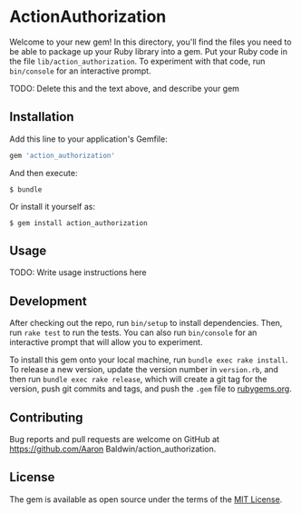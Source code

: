 # ActionAuthorization

Welcome to your new gem! In this directory, you'll find the files you need to be able to package up your Ruby library into a gem. Put your Ruby code in the file `lib/action_authorization`. To experiment with that code, run `bin/console` for an interactive prompt.

TODO: Delete this and the text above, and describe your gem

## Installation

Add this line to your application's Gemfile:

```ruby
gem 'action_authorization'
```

And then execute:

    $ bundle

Or install it yourself as:

    $ gem install action_authorization

## Usage

TODO: Write usage instructions here

## Development

After checking out the repo, run `bin/setup` to install dependencies. Then, run `rake test` to run the tests. You can also run `bin/console` for an interactive prompt that will allow you to experiment.

To install this gem onto your local machine, run `bundle exec rake install`. To release a new version, update the version number in `version.rb`, and then run `bundle exec rake release`, which will create a git tag for the version, push git commits and tags, and push the `.gem` file to [rubygems.org](https://rubygems.org).

## Contributing

Bug reports and pull requests are welcome on GitHub at https://github.com/Aaron Baldwin/action_authorization.


## License

The gem is available as open source under the terms of the [MIT License](http://opensource.org/licenses/MIT).

